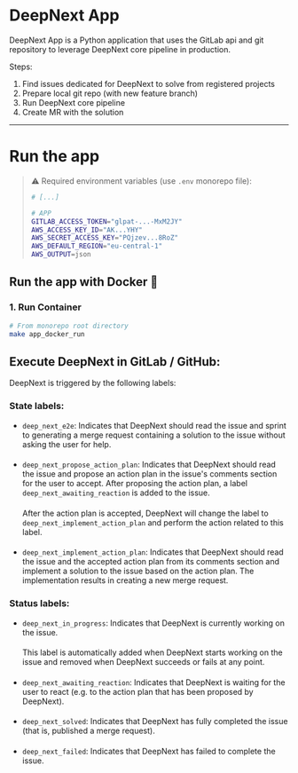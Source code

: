 # DeepNext App

DeepNext App is a Python application that uses the GitLab api and git repository to leverage
DeepNext core pipeline in production.

Steps:
1. Find issues dedicated for DeepNext to solve from registered projects
2. Prepare local git repo (with new feature branch)
3. Run DeepNext core pipeline
4. Create MR with the solution

---

# Run the app

> ⚠️ Required environment variables (use `.env` monorepo file):
>
>	```bash
>	# [...]
>
>	# APP
>	GITLAB_ACCESS_TOKEN="glpat-...-MxM2JY"
>	AWS_ACCESS_KEY_ID="AK...YHY"
>	AWS_SECRET_ACCESS_KEY="PQjzev...8RoZ"
>	AWS_DEFAULT_REGION="eu-central-1"
>	AWS_OUTPUT=json
>	```

## Run the app with Docker 🐳

### 1. Run Container

```bash
# From monorepo root directory
make app_docker_run
```

## Execute DeepNext in GitLab / GitHub:

DeepNext is triggered by the following labels:

### State labels:
- `deep_next_e2e`:
    Indicates that DeepNext should read the issue and sprint to generating a merge request containing a solution to the issue without asking the user for help.
####
- `deep_next_propose_action_plan`:
    Indicates that DeepNext should read the issue and propose an action plan in the issue's comments section for the user to accept. After proposing the action plan, a label `deep_next_awaiting_reaction` is added to the issue.
    ####
    After the action plan is accepted, DeepNext will change the label to `deep_next_implement_action_plan` and perform the action related to this label.
####
- `deep_next_implement_action_plan`:
    Indicates that DeepNext should read the issue and the accepted action plan from its comments section and implement a solution to the issue based on the action plan. The implementation results in creating a new merge request.
####

### Status labels:
- `deep_next_in_progress`:
    Indicates that DeepNext is currently working on the issue.
    ####
    This label is automatically added when DeepNext starts working on the issue and removed when DeepNext succeeds or fails at any point.
####
- `deep_next_awaiting_reaction`:
    Indicates that DeepNext is waiting for the user to react (e.g. to the action plan that has been proposed by DeepNext).
####
- `deep_next_solved`:
    Indicates that DeepNext has fully completed the issue (that is, published a merge request).
####
- `deep_next_failed`:
    Indicates that DeepNext has failed to complete the issue.
